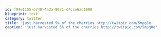 ```yaml
---
id: f94e1155-e740-4a3a-8071-d4cce6ad1698
blueprint: text
category: twitter
title: 'just harvested 5% of the cherries http://twitpic.com/5mpg8e'
caption: 'just harvested 5% of the cherries http://twitpic.com/5mpg8e'
---
```

